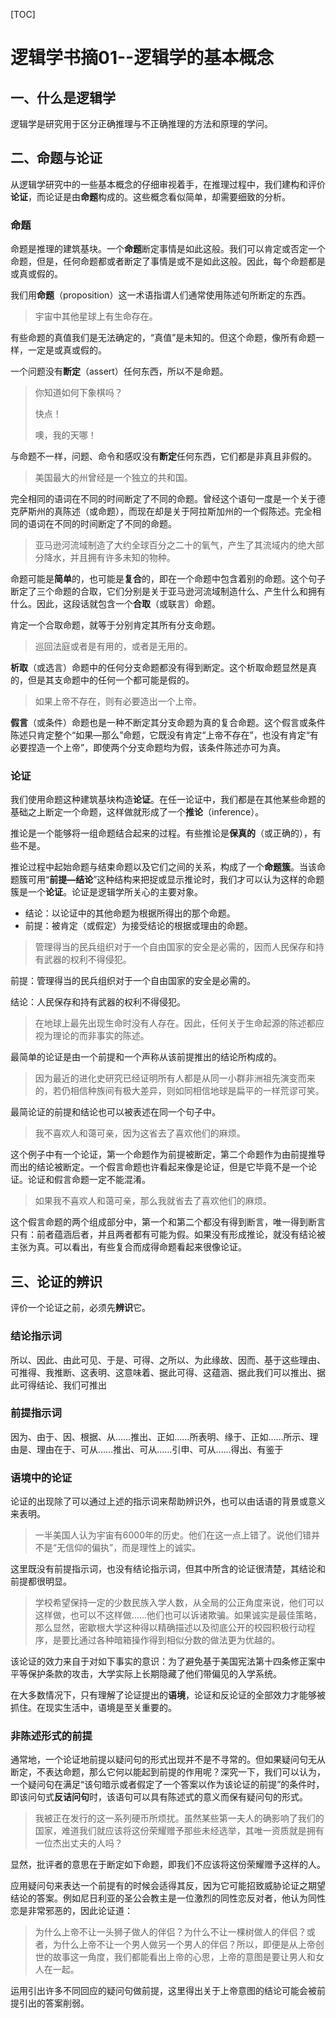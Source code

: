 [TOC]

# 逻辑学书摘01--逻辑学的基本概念

## 一、什么是逻辑学

逻辑学是研究用于区分正确推理与不正确推理的方法和原理的学问。

## 二、命题与论证

从逻辑学研究中的一些基本概念的仔细审视着手，在推理过程中，我们建构和评价**论证**，而论证是由**命题**构成的。这些概念看似简单，却需要细致的分析。



### 命题

命题是推理的建筑基块。一个**命题**断定事情是如此这般。我们可以肯定或否定一个命题，但是，任何命题都或者断定了事情是或不是如此这般。因此，每个命题都是或真或假的。

我们用**命题**（proposition）这一术语指谓人们通常使用陈述句所断定的东西。



>宇宙中其他星球上有生命存在。

有些命题的真值我们是无法确定的，“真值”是未知的。但这个命题，像所有命题一样，一定是或真或假的。

一个问题没有**断定**（assert）任何东西，所以不是命题。



> 你知道如何下象棋吗？
>
> 快点！
>
> 噢，我的天哪！

与命题不一样，问题、命令和感叹没有**断定**任何东西，它们都是非真且非假的。



> 美国最大的州曾经是一个独立的共和国。

完全相同的语词在不同的时间断定了不同的命题。曾经这个语句一度是一个关于德克萨斯州的真陈述（或命题），而现在却是关于阿拉斯加州的一个假陈述。完全相同的语词在不同的时间断定了不同的命题。



> 亚马逊河流域制造了大约全球百分之二十的氧气，产生了其流域内的绝大部分降水，并且拥有许多未知的物种。

命题可能是**简单**的，也可能是**复合**的，即在一个命题中包含着别的命题。这个句子断定了三个命题的合取，它们分别是关于亚马逊河流域制造什么、产生什么和拥有什么。因此，这段话就包含一个**合取**（或联言）命题。

肯定一个合取命题，就等于分别肯定其所有分支命题。



>巡回法庭或者是有用的，或者是无用的。

**析取**（或选言）命题中的任何分支命题都没有得到断定。这个析取命题显然是真的，但是其支命题中的任何一个都可能是假的。



> 如果上帝不存在，则有必要造出一个上帝。

**假言**（或条件）命题也是一种不断定其分支命题为真的复合命题。这个假言或条件陈述只肯定整个“如果—那么”命题，它既没有肯定“上帝不存在”，也没有肯定“有必要捏造一个上帝”，即使两个分支命题均为假，该条件陈述亦可为真。



### 论证

我们使用命题这种建筑基块构造**论证**。在任一论证中，我们都是在其他某些命题的基础之上断定一个命题，这样做就形成了一个**推论**（inference）。

推论是一个能够将一组命题结合起来的过程。有些推论是**保真的**（或正确的），有些不是。

推论过程中起始命题与结束命题以及它们之间的关系，构成了一个**命题簇**。当该命题簇可用“**前提—结论**”这种结构来把捉或显示推论时，我们才可以认为这样的命题簇是一个**论证**。论证是逻辑学所关心的主要对象。

- 结论：以论证中的其他命题为根据所得出的那个命题。
- 前提：被肯定（或假定）为接受结论的根据或理由的命题。



>管理得当的民兵组织对于一个自由国家的安全是必需的，因而人民保存和持有武器的权利不得侵犯。

前提：管理得当的民兵组织对于一个自由国家的安全是必需的。

结论：人民保存和持有武器的权利不得侵犯。



> 在地球上最先出现生命时没有人存在。因此，任何关于生命起源的陈述都应视为理论的而非事实的陈述。

最简单的论证是由一个前提和一个声称从该前提推出的结论所构成的。



> 因为最近的进化史研究已经证明所有人都是从同一小群非洲祖先演变而来的，若仍相信种族间有极大差异，则如同相信地球是扁平的一样荒谬可笑。

最简论证的前提和结论也可以被表述在同一个句子中。



> 我不喜欢人和蔼可亲，因为这省去了喜欢他们的麻烦。

这个例子中有一个论证，第一个命题作为前提被断定，第二个命题作为由前提推导而出的结论被断定。一个假言命题也许看起来像是论证，但是它毕竟不是一个论证。论证和假言命题一定不能混淆。

> 如果我不喜欢人和蔼可亲，那么我就省去了喜欢他们的麻烦。

这个假言命题的两个组成部分中，第一个和第二个都没有得到断言，唯一得到断言只有：前者蕴涵后者，并且两者都有可能为假。如果没有形成推论，就没有结论被主张为真。可以看出，有些复合而成得命题看起来很像论证。



## 三、论证的辨识

评价一个论证之前，必须先**辨识**它。

### 结论指示词

所以、因此、由此可见、于是、可得、之所以、为此缘故、因而、基于这些理由、可推得、我推断、这表明、这意味着、据此可得、这蕴涵、据此我们可以推出、据此可得结论、我们可推出

### 前提指示词

因为、由于、因、根据、从……推出、正如……所表明、缘于、正如……所示、理由是、理由在于、可从……推出、可从……引申、可从……得出、有鉴于

### 语境中的论证

论证的出现除了可以通过上述的指示词来帮助辨识外，也可以由话语的背景或意义来表明。

> 一半美国人认为宇宙有6000年的历史。他们在这一点上错了。说他们错并不是“无信仰的偏执”，而是理性上的诚实。

这里既没有前提指示词，也没有结论指示词，但其中所含的论证很清楚，其结论和前提都很明显。



> 学校希望保持一定的少数民族入学人数，从全局的公正角度来说，他们可以这样做，也可以不这样做……他们也可以诉诸欺骗。如果诚实是最佳策略，那么显然，密歇根大学这种得以精确描述以及彻底公开的校园积极行动程序，是要比通过各种暗箱操作得到相似分数的做法更为优越的。

该论证的效力来自于对如下事实的意识：为了避免基于美国宪法第十四条修正案中平等保护条款的攻击，大学实际上长期隐藏了他们带偏见的入学系统。

在大多数情况下，只有理解了论证提出的**语境**，论证和反论证的全部效力才能够被抓住。在现实生活中，语境是至关重要的。

### 非陈述形式的前提

通常地，一个论证地前提以疑问句的形式出现并不是不寻常的。但如果疑问句无从断定，不表达命题，那么它何以能起到前提的作用呢？深究一下，我们可以认为，一个疑问句在满足“该句暗示或者假定了一个答案以作为该论证的前提”的条件时，即该问句式**反诘问句**时，该语句可以具有陈述式的意义而保有疑问句的形式。



>我被正在发行的这一系列硬币所烦扰。虽然某些第一夫人的确影响了我们的国家，难道我们就应该将这份荣耀赠予那些未经选举，其唯一资质就是拥有一位杰出丈夫的人吗？

显然，批评者的意思在于断定如下命题，即我们不应该将这份荣耀赠予这样的人。



应用疑问句来表达一个前提有的时候会适得其反，因为它可能招致威胁论证之期望结论的答案。例如尼日利亚的圣公会教主是一位激烈的同性恋反对者，他认为同性恋是非常邪恶的，因此论证道：

>为什么上帝不让一头狮子做人的伴侣？为什么不让一棵树做人的伴侣？或者，为什么上帝不让一个男人做另一个男人的伴侣？所以，即便是从上帝创世的故事这一角度，我们都能看出上帝的心思，上帝的意图是要让男人和女人在一起。

运用引出许多不同回应的疑问句做前提，这里得出关于上帝意图的结论可能会被前提引出的答案削弱。